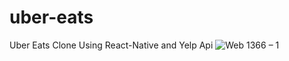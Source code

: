 # uber-eats
Uber Eats Clone Using React-Native and Yelp Api
![Web 1366 – 1](https://user-images.githubusercontent.com/72148803/163190614-7765cfc7-bc19-4945-80b1-e180d7e35a40.png)

